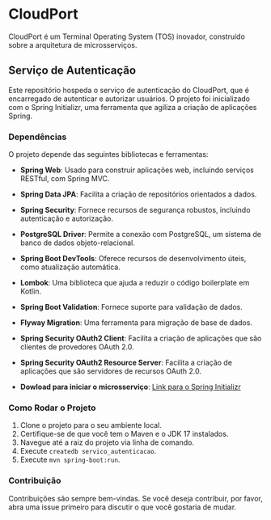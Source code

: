 # CloudPort

CloudPort é um Terminal Operating System (TOS) inovador, construído sobre a arquitetura de microsserviços.

## Serviço de Autenticação

Este repositório hospeda o serviço de autenticação do CloudPort, que é encarregado de autenticar e autorizar usuários. O projeto foi inicializado com o Spring Initializr, uma ferramenta que agiliza a criação de aplicações Spring.

### Dependências

O projeto depende das seguintes bibliotecas e ferramentas:

- **Spring Web**: Usado para construir aplicações web, incluindo serviços RESTful, com Spring MVC.
- **Spring Data JPA**: Facilita a criação de repositórios orientados a dados.
- **Spring Security**: Fornece recursos de segurança robustos, incluindo autenticação e autorização.
- **PostgreSQL Driver**: Permite a conexão com PostgreSQL, um sistema de banco de dados objeto-relacional.
- **Spring Boot DevTools**: Oferece recursos de desenvolvimento úteis, como atualização automática.
- **Lombok**: Uma biblioteca que ajuda a reduzir o código boilerplate em Kotlin.
- **Spring Boot Validation**: Fornece suporte para validação de dados.
- **Flyway Migration**: Uma ferramenta para migração de base de dados.
- **Spring Security OAuth2 Client**: Facilita a criação de aplicações que são clientes de provedores OAuth 2.0.
- **Spring Security OAuth2 Resource Server**: Facilita a criação de aplicações que são servidores de recursos OAuth 2.0.

- **Dowload para iniciar o microsserviço**:
[Link para o Spring Initializr](https://start.spring.io/#!type=maven-project&language=java&platformVersion=3.1.1&packaging=jar&jvmVersion=11&groupId=br.com.cloudport&artifactId=servico-autenticacao&name=servico-autenticacao&description=Servi%C3%A7o%20respons%C3%A1vel%20pela%20autentica%C3%A7%C3%A3o%20e%20autoriza%C3%A7%C3%A3o%20de%20usu%C3%A1rios%20na%20aplica%C3%A7%C3%A3o%20CloudPort.&packageName=br.com.cloudport.servico-autenticacao&dependencies=web,data-jpa,security,postgresql,devtools,lombok,validation,flyway,oauth2-client,oauth2-resource-server)

### Como Rodar o Projeto

1. Clone o projeto para o seu ambiente local.
2. Certifique-se de que você tem o Maven e o JDK 17 instalados.
3. Navegue até a raiz do projeto via linha de comando.
4. Execute `createdb servico_autenticacao`.
5. Execute `mvn spring-boot:run`.

### Contribuição

Contribuições são sempre bem-vindas. Se você deseja contribuir, por favor, abra uma issue primeiro para discutir o que você gostaria de mudar.

